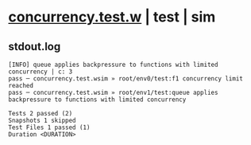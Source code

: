 # [concurrency.test.w](../../../../../../examples/tests/sdk_tests/function/concurrency.test.w) | test | sim

## stdout.log
```log
[INFO] queue applies backpressure to functions with limited concurrency | c: 3
pass ─ concurrency.test.wsim » root/env0/test:f1 concurrency limit reached                                    
pass ─ concurrency.test.wsim » root/env1/test:queue applies backpressure to functions with limited concurrency

Tests 2 passed (2)
Snapshots 1 skipped
Test Files 1 passed (1)
Duration <DURATION>
```

